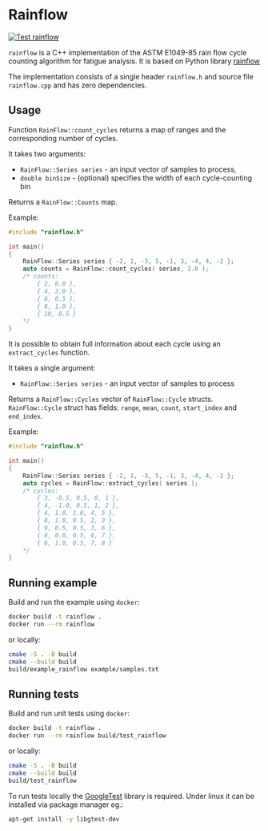 Rainflow
========

[![Test rainflow](https://github.com/pawelkn/rainflow/actions/workflows/test.yml/badge.svg)](https://github.com/pawelkn/rainflow/actions/workflows/test.yml)

`rainflow` is a C++ implementation of the ASTM E1049-85 rain flow cycle counting
algorithm for fatigue analysis. It is based on Python library [rainflow](https://github.com/iamlikeme/rainflow)

The implementation consists of a single header `rainflow.h` and source file `rainflow.cpp` and has zero dependencies.

Usage
-----

Function `RainFlow::count_cycles` returns a map of ranges and the corresponding number of cycles.

It takes two arguments:

* `RainFlow::Series series` - an input vector of samples to process,
* `double binSize` - (optional) specifies the width of each cycle-counting bin

Returns a `RainFlow::Counts` map.

Example:

```cpp
#include "rainflow.h"

int main()
{
    RainFlow::Series series { -2, 1, -3, 5, -1, 3, -4, 4, -2 };
    auto counts = RainFlow::count_cycles( series, 2.0 );
    /* counts:
        { 2, 0.0 },
        { 4, 2.0 },
        { 6, 0.5 },
        { 8, 1.0 },
        { 10, 0.5 }
    */
}
```

It is possible to obtain full information about each cycle using an `extract_cycles` function.

It takes a single argument:

* `RainFlow::Series series` - an input vector of samples to process

Returns a `RainFlow::Cycles` vector of `RainFlow::Cycle` structs.
`RainFlow::Cycle` struct has fields: `range`, `mean`, `count`, `start_index` and `end_index`.

Example:

```cpp
#include "rainflow.h"

int main()
{
    RainFlow::Series series { -2, 1, -3, 5, -1, 3, -4, 4, -2 };
    auto cycles = RainFlow::extract_cycles( series );
    /* cycles:
        { 3, -0.5, 0.5, 0, 1 },
        { 4, -1.0, 0.5, 1, 2 },
        { 4, 1.0, 1.0, 4, 5 },
        { 8, 1.0, 0.5, 2, 3 },
        { 9, 0.5, 0.5, 3, 6 },
        { 8, 0.0, 0.5, 6, 7 },
        { 6, 1.0, 0.5, 7, 8 }
    */
}
```

Running example
-----

Build and run the example using `docker`:

```sh
docker build -t rainflow .
docker run --rm rainflow
```

or locally:

```sh
cmake -S . -B build
cmake --build build
build/example_rainflow example/samples.txt
```

Running tests
-----

Build and run unit tests using `docker`:

```sh
docker build -t rainflow .
docker run --rm rainflow build/test_rainflow
```

or locally:

```sh
cmake -S . -B build
cmake --build build
build/test_rainflow
```

To run tests locally the [GoogleTest](https://github.com/google/googletest) library is required. Under linux it can be installed via package manager eg.:

```sh
apt-get install -y libgtest-dev
```
